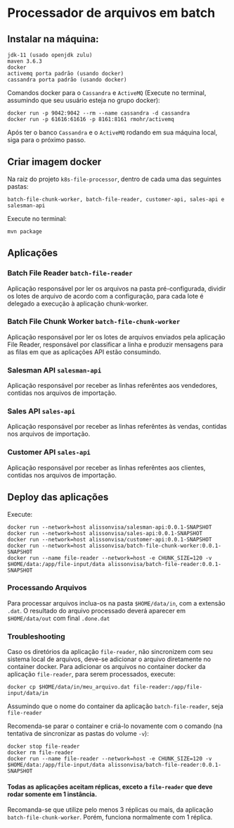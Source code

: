# Processador de arquivos em batch

## Instalar na máquina:

```
jdk-11 (usado openjdk zulu)
maven 3.6.3
docker
activemq porta padrão (usando docker)
cassandra porta padrão (usando docker)
```

Comandos docker para o `Cassandra` e `ActiveMQ` (Execute no terminal, assumindo que seu usuário esteja no grupo docker):

```
docker run -p 9042:9042 --rm --name cassandra -d cassandra
docker run -p 61616:61616 -p 8161:8161 rmohr/activemq
```

Após ter o banco `Cassandra` e o `ActiveMQ` rodando em sua máquina local, siga para o próximo passo.

## Criar imagem docker

Na raiz do projeto `k8s-file-processor`, dentro de cada uma das seguintes pastas:

```
batch-file-chunk-worker, batch-file-reader, customer-api, sales-api e salesman-api
```
Execute no terminal:

```
mvn package
```
## Aplicações

### Batch File Reader `batch-file-reader`

Aplicação responsável por ler os arquivos na pasta pré-configurada, dividir os lotes de arquivo de acordo com a configuração, para cada lote é delegado a execução à aplicação chunk-worker.

### Batch File Chunk Worker `batch-file-chunk-worker`

Aplicação responsável por ler os lotes de arquivos enviados pela aplicação File Reader, responsável por classificar a linha e produzir mensagens para as filas em que as aplicações API estão consumindo.


### Salesman API `salesman-api`

Aplicação responsável por receber as linhas referêntes aos vendedores, contidas nos arquivos de importação.

### Sales API `sales-api`

Aplicação responsável por receber as linhas referêntes às vendas, contidas nos arquivos de importação.

### Customer API `sales-api`

Aplicação responsável por receber as linhas referêntes aos clientes, contidas nos arquivos de importação.

## Deploy das aplicações

Execute:

```
docker run --network=host alissonvisa/salesman-api:0.0.1-SNAPSHOT
docker run --network=host alissonvisa/sales-api:0.0.1-SNAPSHOT
docker run --network=host alissonvisa/customer-api:0.0.1-SNAPSHOT
docker run --network=host alissonvisa/batch-file-chunk-worker:0.0.1-SNAPSHOT
docker run --name file-reader --network=host -e CHUNK_SIZE=120 -v $HOME/data:/app/file-input/data alissonvisa/batch-file-reader:0.0.1-SNAPSHOT
```

### Processando Arquivos

Para processar arquivos inclua-os na pasta `$HOME/data/in`, com a extensão `.dat`.
O resultado do arquivo processado deverá aparecer em `$HOME/data/out` com final `.done.dat`

### Troubleshooting

Caso os diretórios da aplicação `file-reader`, não sincronizem com seu sistema local de arquivos, deve-se adicionar o arquivo diretamente no container docker.
Para adicionar os arquivos no container docker da aplicação `file-reader`, para serem processados, execute:

```
docker cp $HOME/data/in/meu_arquivo.dat file-reader:/app/file-input/data/in
```

Assumindo que o nome do container da aplicação `batch-file-reader`, seja `file-reader`

Recomenda-se parar o container e criá-lo novamente com o comando (na tentativa de sincronizar as pastas do volume `-v`):

```
docker stop file-reader
docker rm file-reader
docker run --name file-reader --network=host -e CHUNK_SIZE=120 -v $HOME/data:/app/file-input/data alissonvisa/batch-file-reader:0.0.1-SNAPSHOT
```

#### Todas as aplicações aceitam réplicas, exceto a `file-reader` que deve rodar somente em 1 instância.
Recomanda-se que utilize pelo menos 3 réplicas ou mais, da aplicação `batch-file-chunk-worker`. Porém, funciona normalmente com 1 réplica.


